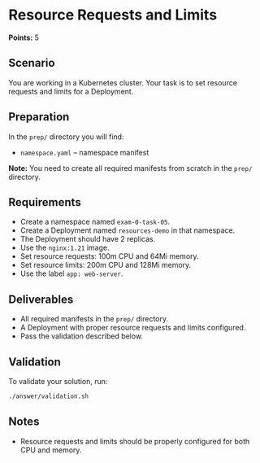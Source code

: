 # Resource Requests and Limits

**Points:** 5

## Scenario
You are working in a Kubernetes cluster. Your task is to set resource requests and limits for a Deployment.

## Preparation
In the `prep/` directory you will find:
- `namespace.yaml` – namespace manifest

**Note:** You need to create all required manifests from scratch in the `prep/` directory.

## Requirements
- Create a namespace named `exam-0-task-05`.
- Create a Deployment named `resources-demo` in that namespace.
- The Deployment should have 2 replicas.
- Use the `nginx:1.21` image.
- Set resource requests: 100m CPU and 64Mi memory.
- Set resource limits: 200m CPU and 128Mi memory.
- Use the label `app: web-server`.

## Deliverables
- All required manifests in the `prep/` directory.
- A Deployment with proper resource requests and limits configured.
- Pass the validation described below.

## Validation
To validate your solution, run:

```sh
./answer/validation.sh
```

## Notes
- Resource requests and limits should be properly configured for both CPU and memory.